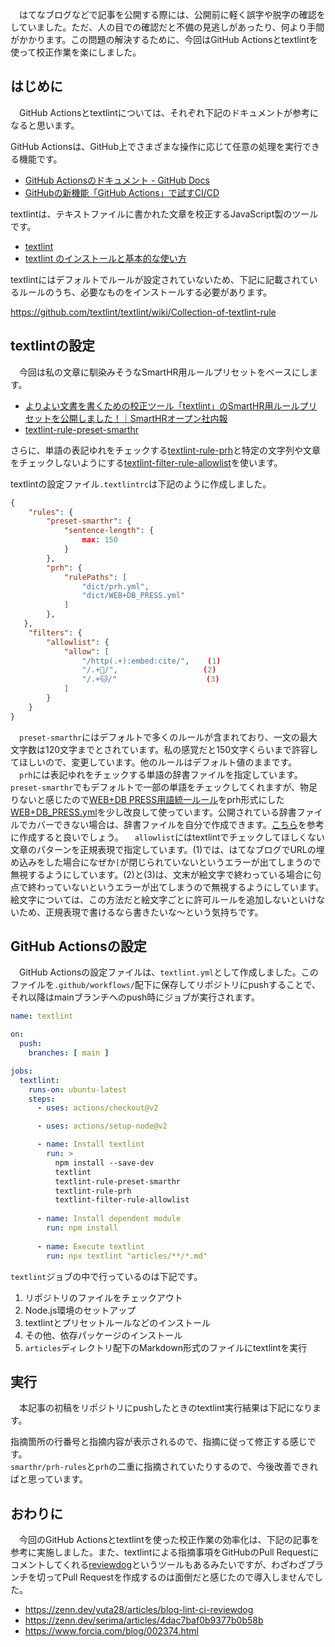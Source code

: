 　はてなブログなどで記事を公開する際には、公開前に軽く誤字や脱字の確認をしていました。ただ、人の目での確認だと不備の見逃しがあったり、何より手間がかかります。この問題の解決するために、今回はGitHub Actionsとtextlintを使って校正作業を楽にしました。

## はじめに

　GitHub Actionsとtextlintについては、それぞれ下記のドキュメントが参考になると思います。  

GitHub Actionsは、GitHub上でさまざまな操作に応じて任意の処理を実行できる機能です。

* [GitHub Actionsのドキュメント - GitHub Docs](https://docs.github.com/ja/actions)
* [GitHubの新機能「GitHub Actions」で試すCI/CD](https://knowledge.sakura.ad.jp/23478/)

textlintは、テキストファイルに書かれた文章を校正するJavaScript製のツールです。

* [textlint](https://textlint.github.io/) 
* [textlint のインストールと基本的な使い方](https://maku.blog/p/3veuap5/)

textlintにはデフォルトでルールが設定されていないため、下記に記載されているルールのうち、必要なものをインストールする必要があります。

https://github.com/textlint/textlint/wiki/Collection-of-textlint-rule

## textlintの設定 

　今回は私の文章に馴染みそうなSmartHR用ルールプリセットをベースにします。

* [よりよい文書を書くための校正ツール「textlint」のSmartHR用ルールプリセットを公開しました！｜SmartHRオープン社内報](https://shanaiho.smarthr.co.jp/n/n881866630eda)
* [textlint-rule-preset-smarthr](https://github.com/kufu/textlint-rule-preset-smarthr)

さらに、単語の表記ゆれをチェックする[textlint-rule-prh](https://github.com/textlint-rule/textlint-rule-prh)と特定の文字列や文章をチェックしないようにする[textlint-filter-rule-allowlist](https://github.com/textlint/textlint-filter-rule-allowlist)を使います。

textlintの設定ファイル`.textlintrc`は下記のように作成しました。

```json
{
    "rules": {
        "preset-smarthr": {
            "sentence-length": {
                max: 150
            }
        },
        "prh": {
            "rulePaths": [
                "dict/prh.yml",
                "dict/WEB+DB_PRESS.yml"
            ]
        },
   },
    "filters": {
        "allowlist": {
            "allow": [
                "/http(.+):embed:cite/",    (1)
                "/.+👀/",                   (2)
                "/.+🐱/"                    (3)
            ]
        }
    }
}
```

　`preset-smarthr`にはデフォルトで多くのルールが含まれており、一文の最大文字数は120文字までとされています。私の感覚だと150文字くらいまで許容してほしいので、変更しています。他のルールはデフォルト値のままです。  
　`prh`には表記ゆれをチェックする単語の辞書ファイルを指定しています。`preset-smarthr`でもデフォルトで一部の単語をチェックしてくれますが、物足りないと感じたので[WEB+DB PRESS用語統一ルール](https://gist.github.com/inao/f55e8232e150aee918b9)をprh形式にした[WEB+DB_PRESS.yml](https://github.com/prh/rules/blob/master/media/WEB%2BDB_PRESS.yml)を少し改良して使っています。公開されている辞書ファイルでカバーできない場合は、辞書ファイルを自分で作成できます。[こちら](https://github.com/prh/prh/blob/master/misc/prh.yml)を参考に作成すると良いでしょう。
　`allowlist`にはtextlintでチェックしてほしくない文章のパターンを正規表現で指定しています。(1)では、はてなブログでURLの埋め込みをした場合になぜか`[`が閉じられていないというエラーが出てしまうので無視するようにしています。(2)と(3)は、文末が絵文字で終わっている場合に句点で終わっていないというエラーが出てしまうので無視するようにしています。絵文字については、この方法だと絵文字ごとに許可ルールを追加しないといけないため、正規表現で書けるなら書きたいな～という気持ちです。

## GitHub Actionsの設定

　GitHub Actionsの設定ファイルは、`textlint.yml`として作成しました。このファイルを`.github/workflows/`配下に保存してリポジトリにpushすることで、それ以降はmainブランチへのpush時にジョブが実行されます。

```yaml
name: textlint

on:
  push:
    branches: [ main ]

jobs:
  textlint:
    runs-on: ubuntu-latest
    steps:
      - uses: actions/checkout@v2

      - uses: actions/setup-node@v2

      - name: Install textlint
        run: >
          npm install --save-dev
          textlint
          textlint-rule-preset-smarthr
          textlint-rule-prh 
          textlint-filter-rule-allowlist
      
      - name: Install dependent module
        run: npm install
      
      - name: Execute textlint
        run: npx textlint "articles/**/*.md"
```

`textlint`ジョブの中で行っているのは下記です。

1. リポジトリのファイルをチェックアウト
2. Node.js環境のセットアップ
3. textlintとプリセットルールなどのインストール
4. その他、依存パッケージのインストール
5. `articles`ディレクトリ配下のMarkdown形式のファイルにtextlintを実行

## 実行

　本記事の初稿をリポジトリにpushしたときのtextlint実行結果は下記になります。



指摘箇所の行番号と指摘内容が表示されるので、指摘に従って修正する感じです。  
`smarthr/prh-rules`と`prh`の二重に指摘されていたりするので、今後改善できればと思っています。

## おわりに

　今回のGitHub Actionsとtextlintを使った校正作業の効率化は、下記の記事を参考に実施しました。また、textlintによる指摘事項をGitHubのPull Requestにコメントしてくれる[reviewdog](https://github.com/reviewdog/reviewdog)というツールもあるみたいですが、わざわざブランチを切ってPull Requestを作成するのは面倒だと感じたので導入しませんでした。

* https://zenn.dev/yuta28/articles/blog-lint-ci-reviewdog
* https://zenn.dev/serima/articles/4dac7baf0b9377b0b58b
* https://www.forcia.com/blog/002374.html
